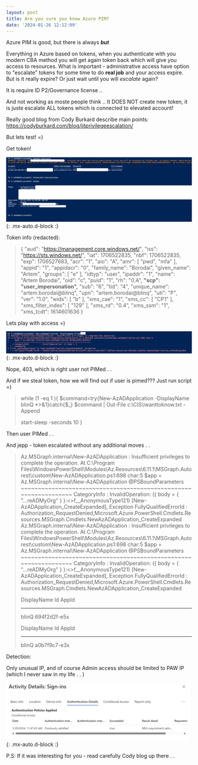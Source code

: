 ```yaml
---
layout: post
title: Are you sure you know Azure PIM?
date: '2024-01-26 12:12:09'
---
```


Azure PIM is good, but there is always **_but_**

Everything in Azure based on tokens, when you authenticate with you modern CBA method you will get again token back which will give you access to resources. What is important - administrative access have option to "escalate" tokens for some time to do **real job** and your access expire. But is it really expire? Or just wait until you will _escalate_ again?

It is require ID P2/Governance license .. 

And not working as moste people think .. It DOES NOT create new token, it is juste escalate ALL tokens which is connected to elevated account!

Really good blog from Cody Burkard describe main points:
https://codyburkard.com/blog/jitprivilegeescalation/

But lets test! =)

Get token!

![Access Token and refresh . . jepp refresh always come with it](../images/03/bilde1.png){: .mx-auto.d-block :}

Token info (redacted):

>{
  "aud": "https://management.core.windows.net/",
  "iss": "https://sts.windows.net/",
  "iat": 1706522835,
  "nbf": 1706522835,
  "exp": 1706527683,
  "acr": "1",
  "aio": "A",
  "amr": [
    "pwd",
    "mfa"
  ],
  "appid": "1",
  "appidacr": "0",
  "family_name": "Borodai",
  "given_name": "Artem",
  "groups": [
    "e"
  ],
  "idtyp": "user",
  "ipaddr": "1",
  "name": "Artem Borodai",
  "oid": "c",
  "puid": "1",
  "rh": "0.A",
  **"scp": "user_impersonation",**
  "sub": "6",
  "tid": "4",
  "unique_name": "artem.borodai@blinq",
  "upn": "artem.borodai@blinq",
  "uti": "P",
  "ver": "1.0",
  "wids": [
    "b"
  ],
  "xms_cae": "1",
  "xms_cc": [
    "CP1"
  ],
  "xms_filter_index": [
    "129"
  ],
  "xms_rd": "0.4",
  "xms_ssm": "1",
  "xms_tcdt": 1614601636
>}

Lets play with access =)

![Access denied, try PIM, I am waiting](../images/03/bilde3.png){: .mx-auto.d-block :}

Nope, 403, which is right user not PIMed . . 

And if we steal token, how we will find out if user is pimed??? Just run script =)

>while (1 -eq 1 ){
>$command=try{New-AzADApplication -DisplayName blinQ *>&1}catch{$_}
>$command | Out-File c:\CIS\iwanttoknow.txt -Append
>
>start-sleep -seconds 10
}

Then user PIMed . . 

And jepp - token escalated without any additional moves . . 

>Az.MSGraph.internal\New-AzADApplication : Insufficient privileges to complete the operation.
>At C:\Program Files\WindowsPowerShell\Modules\Az.Resources\6.11.1\MSGraph.Autorest\custom\New-AzADApplication.ps1:698 char:5
>     $app = Az.MSGraph.internal\New-AzADApplication @PSBoundParameters
>     ~~~~~~~~~~~~~~~~~~~~~~~~~~~~~~~~~~~~~~~~~~~~~~~~~~~~~~~~~~~~~~~~~
>     CategoryInfo          : InvalidOperation: ({ body = {
  "...reADMyOrg"
} }:<>f__AnonymousType121) [New-AzADApplication_CreateExpanded], Exception
     FullyQualifiedErrorId : Authorization_RequestDenied,Microsoft.Azure.PowerShell.Cmdlets.Resources.MSGraph.Cmdlets.NewAzADApplication_CreateExpanded
>Az.MSGraph.internal\New-AzADApplication : Insufficient privileges to complete the operation.
At C:\Program Files\WindowsPowerShell\Modules\Az.Resources\6.11.1\MSGraph.Autorest\custom\New-AzADApplication.ps1:698 char:5
>     $app = Az.MSGraph.internal\New-AzADApplication @PSBoundParameters
>     ~~~~~~~~~~~~~~~~~~~~~~~~~~~~~~~~~~~~~~~~~~~~~~~~~~~~~~~~~~~~~~~~~
>     CategoryInfo          : InvalidOperation: ({ body = {
  "...reADMyOrg"
>} }:<>f__AnonymousType121) [New-AzADApplication_CreateExpanded], Exception
     FullyQualifiedErrorId : Authorization_RequestDenied,Microsoft.Azure.PowerShell.Cmdlets.Resources.MSGraph.Cmdlets.NewAzADApplication_CreateExpanded
>
>DisplayName Id                                   AppId                               
>----------- --                                   -----                               
>blinQ   694f2d2f-e5x
>
>
>
>DisplayName Id                                   AppId                               
>----------- --                                   -----                               
>blinQ   a0b7f9c7-e3x

Detection:

Only unusual IP, and of course Admin access should be limited to PAW IP (which I never saw in my life . . )

![Ups I did it again](../images/03/bilde4.png){: .mx-auto.d-block :}

P.S: If it was interesting for you - read carefully Cody blog up there . . 